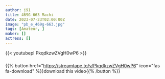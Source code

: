 ```yaml
---
author: j91
title: 469G-663 Machi
date: 2023-07-23T02:00:00Z
image: "pb_e_469g-663.jpg"
tags: [Amateur, ]
maker: []
actress: []
---
```



{{< youtubepl PkqdkzwZVgH0wP6 >}}
###

{{% button href="https://streamtape.to/v/PkqdkzwZVgH0wP6" icon="fas fa-download" %}}download this video{{% /button %}}


